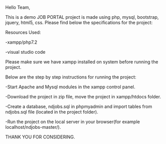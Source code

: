 Hello Team,

This is a demo JOB PORTAL project is made using php, mysql, bootstrap, jquery, html5, css. Please find below the specifications for the project:

Resources Used:

-xampp/php7.2

-visual studio code

Please make sure we have xampp installed on system before running the project.

Below are the step by step instructions for running the project:

-Start Apache and Mysql modules in the xampp control panel.

-Download the project in zip file, move the project in xampp/htdocs folder.

-Create a database, ndjobs.sql in phpmyadmin and import tables from ndjobs.sql file (located in the project folder).

-Run the project on the local server in your browser(for example localhost/ndjobs-master/).

THANK YOU FOR CONSIDERING.
